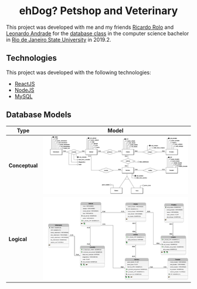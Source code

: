 <h1 align="center">ehDog? Petshop and Veterinary</h1>

This project was developed with me and my friends [Ricardo Rolo](https://github.com/cadico) and [Leonardo Andrade](https://github.com/yatori17) for the [database class](http://www.ementario.uerj.br/ementa.php?cdg_disciplina=10832) in the computer science bachelor in [Rio de Janeiro State University](https://www.uerj.br/) in 2019.2.

## Technologies
This project was developed with the following technologies:
- [ReactJS](https://reactjs.org/)
- [NodeJS](https://nodejs.org/en/)
- [MySQL](https://www.mysql.com/)

## Database Models

Type | Model
------------ | -------------
**Conceptual** | ![alt text](/docs/models/conceitual.png)
**Logical** | ![alt text](/docs/models/logico.png)
